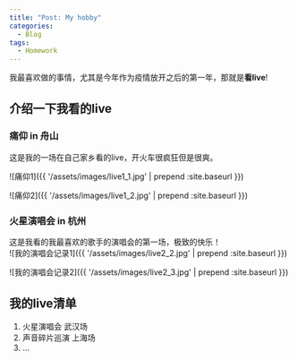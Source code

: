 ```yaml
---
title: "Post: My hobby"
categories:
  - Blog
tags:
  - Homework
---
```


我最喜欢做的事情，尤其是今年作为疫情放开之后的第一年，那就是**看live**!  
## 介绍一下我看的live
### 痛仰 in 舟山
这是我的一场在自己家乡看的live，开火车很疯狂但是很爽。  

![痛仰1]({{ '/assets/images/live1_1.jpg' | prepend :site.baseurl }})     

![痛仰2]({{ '/assets/images/live1_2.jpg' | prepend :site.baseurl }})   

### 火星演唱会 in 杭州
这是我看的我最喜欢的歌手的演唱会的第一场，极致的快乐！  
![我的演唱会记录1]({{ '/assets/images/live2_2.jpg' | prepend :site.baseurl }})      

![我的演唱会记录2]({{ '/assets/images/live2_3.jpg' | prepend :site.baseurl }}) 

## 我的live清单 
1. 火星演唱会 武汉场
2. 声音碎片巡演 上海场
3. ...
